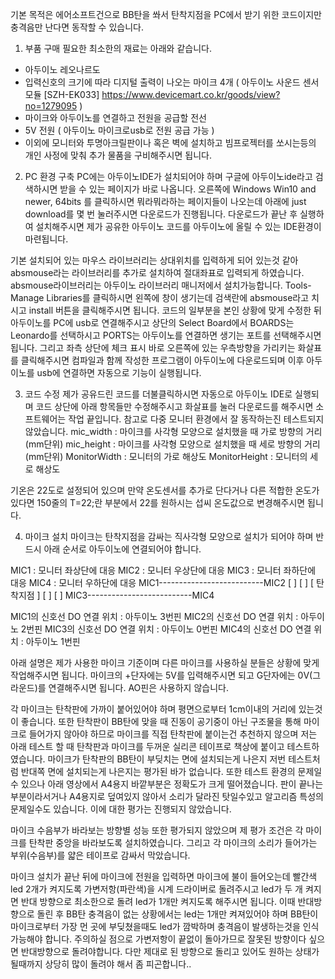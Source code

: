 기본 목적은 에어소프트건으로 BB탄을 쏴서 탄착지점을 PC에서 받기 위한 코드이지만 충격음만 난다면 동작할 수 있습니다.

1. 부품 구매
 필요한 최소한의 재료는 아래와 같습니다.
  - 아두이노 레오나르도
  - 입력신호의 크기에 따라 디지털 출력이 나오는 마이크 4개 ( 아두이노 사운드 센서모듈 [SZH-EK033] https://www.devicemart.co.kr/goods/view?no=1279095 )
  - 마이크와 아두이노를 연결하고 전원을 공급할 전선
  - 5V 전원 ( 아두이노 마이크로usb로 전원 공급 가능 )
  - 이외에 모니터와 투명아크릴판이나 혹은 벽에 설치하고 빔프로젝터를 쏘시는등의 개인 사정에 맞춰 추가 물품을 구비해주시면 됩니다.


2. PC 환경 구축
PC에는 아두이노IDE가 설치되어야 하며 구글에 아두이노ide라고 검색하시면 받을 수 있는 페이지가 바로 나옵니다.
오른쪽에 Windows Win10 and newer, 64bits 를 클릭하시면 뭐라뭐라하는 페이지들이 나오는데 아래에 just download를 몇 번 눌러주시면 다운로드가 진행됩니다. 다운로드가 끝난 후 실행하여 설치해주시면 제가 공유한 아두이노 코드를 아두이노에 올릴 수 있는 IDE환경이 마련됩니다.

기본 설치되어 있는 마우스 라이브러리는 상대위치를 입력하게 되어 있는것 같아 absmouse라는 라이브러리를 추가로 설치하여 절대좌표로 입력되게 하였습니다. absmouse라이브러리는 아두이노 라이브러리 매니저에서 설치가능합니다. Tools-Manage Libraries를 클릭하시면 왼쪽에 창이 생기는데 검색란에 absmouse라고 치시고 install 버튼을 클릭해주시면 됩니다.
코드의 일부분을 본인 상황에 맞게 수정한 뒤 아두이노를 PC에 usb로 연결해주시고 상단의 Select Board에서 BOARDS는 Leonardo를 선택하시고 PORTS는 아두이노를 연결하면 생기는 포트를 선택해주시면 됩니다.
그리고 좌측 상단에 체크 표시 바로 오른쪽에 있는 우측방향을 가리키는 화살표를 클릭해주시면 컴파일과 함께 작성한 프로그램이 아두이노에 다운로드되며 이후 아두이노를 usb에 연결하면 자동으로 기능이 실행됩니다.


3. 코드 수정
제가 공유드린 코드를 더불클릭하시면 자동으로 아두이노 IDE로 실행되며 코드 상단에 아래 항목들만 수정해주시고 화살표를 눌러 다운로드를 해주시면 소프트웨어는 작업 끝입니다. 참고로 다중 모니터 환경에서 잘 동작하는진 테스트되지 않았습니다.
mic_width : 마이크를 사각형 모양으로 설치했을 때 가로 방향의 거리(mm단위)
mic_height : 마이크를 사각형 모양으로 설치했을 때 세로 방향의 거리(mm단위)
MonitorWidth : 모니터의 가로 해상도
MonitorHeight : 모니터의 세로 해상도

기온은 22도로 설정되어 있으며 만약 온도센서를 추가로 단다거나 다른 적합한 온도가 있다면 150줄의 T=22;란 부분에서 22를 원하시는 섭씨 온도값으로 변경해주시면 됩니다.


4. 마이크 설치
마이크는 탄착지점을 감싸는 직사각형 모양으로 설치가 되어야 하며 반드시 아래 순서로 아두이노에 연결되어야 합니다.

MIC1 : 모니터 좌상단에 대응
MIC2 : 모니터 우상단에 대응
MIC3 : 모니터 좌하단에 대응
MIC4 : 모니터 우하단에 대응
MIC1--------------------------MIC2
[                              ]
[                              ]
[           탄착지점           ]
[                              ]
[                              ]
MIC3--------------------------MIC4

MIC1의 신호선 DO 연결 위치 : 아두이노 3번핀
MIC2의 신호선 DO 연결 위치 : 아두이노 2번핀
MIC3의 신호선 DO 연결 위치 : 아두이노 0번핀
MIC4의 신호선 DO 연결 위치 : 아두이노 1번핀

아래 설명은 제가 사용한 마이크 기준이며 다른 마이크를 사용하실 분들은 상황에 맞게 작업해주시면 됩니다.
마이크의 +단자에는 5V를 입력해주시면 되고 G단자에는 0V(그라운드)를 연결해주시면 됩니다. AO핀은 사용하지 않습니다.

각 마이크는 탄착판에 가까이 붙어있어야 하며 평면으로부터 1cm이내의 거리에 있는것이 좋습니다.
또한 탄착판이 BB탄에 맞을 때 진동이 공기중이 아닌 구조물을 통해 마이크로 들어가지 않아야 하므로 마이크를 직접 탄착판에 붙이는건 추천하지 않으며 저는 아래 테스트 할 때 탄착판과 마이크를 두꺼운 실리콘 테이프로 책상에 붙이고 테스트하였습니다. 마이크가 탄착판의 BB탄이 부딪치는 면에 설치되는게 나은지 저번 테스트처럼 반대쪽 면에 설치되는게 나은지는 평가된 바가 없습니다.
또한 테스트 환경의 문제일 수 있으나 아래 영상에서 A4용지 바깥부분은 정확도가 크게 떨어졌습니다. 판이 끝나는 부분이라서거나 A4용지로 덮여있지 않아서 소리가 달라진 탓일수있고 알고리즘 특성의 문제일수도 있습니다. 이에 대한 평가는 진행되지 않았습니다.

마이크 수음부가 바라보는 방향별 성능 또한 평가되지 않았으며 제 평가 조건은 각 마이크를 탄착판 중앙을 바라보도록 설치하였습니다. 그리고 각 마이크의 소리가 들어가는 부위(수음부)를 얇은 테이프로 감싸서 막았습니다.

마이크 설치가 끝난 뒤에 마이크에 전원을 입력하면 마이크에 불이 들어오는데 빨간색 led 2개가 켜지도록 가변저항(파란색)을 시계 드라이버로 돌려주시고 led가 두 개 켜지면 반대 방향으로 최소한으로 돌려 led가 1개만 켜지도록 해주시면 됩니다. 이때 반대방향으로 돌린 후 BB탄 충격음이 없는 상황에서는 led는 1개만 켜져있어야 하며 BB탄이 마이크로부터 가장 먼 곳에 부딪쳤을때도 led가 깜박하며 충격음이 발생하는것을 인식가능해야 합니다.
주의하실 점으로 가변저항이 끝없이 돌아가므로 잘못된 방향이다 싶으면 반대방향으로 돌려야합니다. 다만 제대로 된 방향으로 돌리고 있어도 원하는 상태가 될때까지 상당히 많이 돌려야 해서 좀 피곤합니다..

